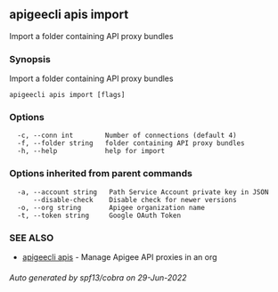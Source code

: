 ## apigeecli apis import

Import a folder containing API proxy bundles

### Synopsis

Import a folder containing API proxy bundles

```
apigeecli apis import [flags]
```

### Options

```
  -c, --conn int        Number of connections (default 4)
  -f, --folder string   folder containing API proxy bundles
  -h, --help            help for import
```

### Options inherited from parent commands

```
  -a, --account string   Path Service Account private key in JSON
      --disable-check    Disable check for newer versions
  -o, --org string       Apigee organization name
  -t, --token string     Google OAuth Token
```

### SEE ALSO

* [apigeecli apis](apigeecli_apis.md)	 - Manage Apigee API proxies in an org

###### Auto generated by spf13/cobra on 29-Jun-2022
